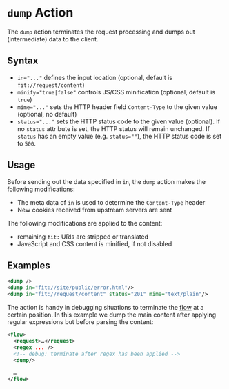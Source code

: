 # `dump` Action

The `dump` action terminates the request processing and dumps out
(intermediate) data to the client.

## Syntax

* `in="..."` defines the input location (optional, default is `fit://request/content`)
* `minify="true|false"` controls JS/CSS minification (optional, default is `true`)
* `mime="..."` sets the HTTP header field `Content-Type` to the given value (optional, no default)
* `status="..."` sets the HTTP status code to the given value (optional). If no `status` attribute is set, the HTTP status will remain unchanged. If `status` has an empty value (e.g. `status=""`), the HTTP status code is set to `500`.

## Usage

Before sending out the data specified in `in`, the `dump` action makes the following modifications:

* The meta data of `in` is used to determine the `Content-Type` header
* New cookies received from upstream servers are sent

The following modifications are applied to the content:

* remaining `fit:` URIs are stripped or translated
* JavaScript and CSS content is minified, if not disabled

## Examples

```xml
<dump />
<dump in="fit://site/public/error.html"/>
<dump in="fit://request/content" status="201" mime="text/plain"/>
```

The action is handy in debugging situations to terminate the [flow](../flow.md)
at a certain position. In this example we dump the main content after
applying regular expressions but before parsing the content:

```xml
<flow>
  <request>…</request>
  <regex ... />
  <!-- debug: terminate after regex has been applied -->
  <dump/>

  …
</flow>
```
